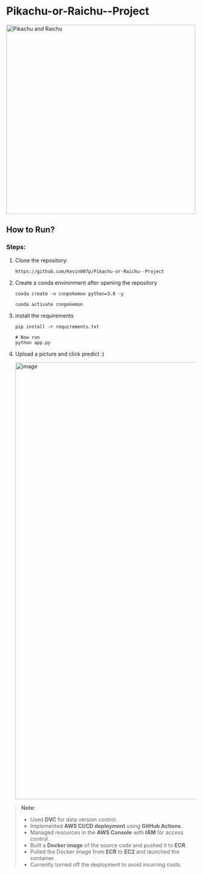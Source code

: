 # Pikachu-or-Raichu--Project

<img src="https://images-wixmp-ed30a86b8c4ca887773594c2.wixmp.com/i/4765f4b2-ede9-41ac-bab9-d68fad14ac2a/da9jbkx-971a3dd6-fded-4bf0-ac58-4deafeebb5fb.png/v1/fill/w_1192,h_670,q_70,strp/raichu_and_pikachu_render_by_dakotaatokad_da9jbkx-pre.jpg" alt="Pikachu and Raichu" width="500">


## How to Run?

### Steps:
1. Clone the repository:

   ```
   https://github.com/Kevin007p/Pikachu-or-Raichu--Project
   ```

2. Create a conda environment after opening the repository

   ```
   conda create -n cnnpokemon python=3.8 -y
   ```

   ```
   conda activate cnnpokemon
   ```

3. install the requirements

   ```
   pip install -r requirements.txt
   ```

   ```
   # Now run
   python app.py
   ```

4. Upload a picture and click predict :)

   <img width="1154" alt="image" src="https://github.com/user-attachments/assets/0fda5e30-14a6-439a-a080-3fa1f297e007">


> **Note:**
> - Used **DVC** for data version control.
> - Implemented **AWS CI/CD deployment** using **GitHub Actions**.
> - Managed resources in the **AWS Console** with **IAM** for access control.
> - Built a **Docker image** of the source code and pushed it to **ECR**.
> - Pulled the Docker image from **ECR** to **EC2** and launched the container.
> - Currently turned off the deployment to avoid incurring costs.

